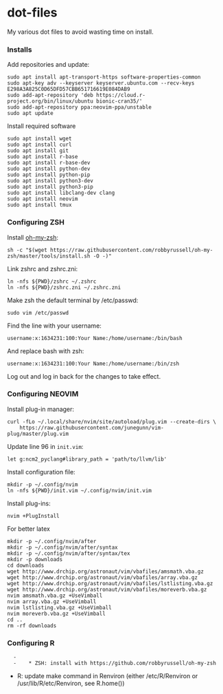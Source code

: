 # dot-files

My various dot files to avoid wasting time on install.


### Installs

Add repositories and update:

```
sudo apt install apt-transport-https software-properties-common
sudo apt-key adv --keyserver keyserver.ubuntu.com --recv-keys E298A3A825C0D65DFD57CBB651716619E084DAB9
sudo add-apt-repository 'deb https://cloud.r-project.org/bin/linux/ubuntu bionic-cran35/'
sudo add-apt-repository ppa:neovim-ppa/unstable
sudo apt update
```

Install required software

```
sudo apt install wget
sudo apt install curl
sudo apt install git
sudo apt install r-base 
sudo apt install r-base-dev
sudo apt install python-dev 
sudo apt install python-pip
sudo apt install python3-dev
sudo apt install python3-pip
sudo apt install libclang-dev clang
sudo apt install neovim
sudo apt install tmux
```

### Configuring ZSH

Install [oh-my-zsh](https://github.com/robbyrussell/oh-my-zsh):
```
sh -c "$(wget https://raw.githubusercontent.com/robbyrussell/oh-my-zsh/master/tools/install.sh -O -)"
```

Link zshrc and zshrc.zni:
```
ln -nfs ${PWD}/zshrc ~/.zshrc
ln -nfs ${PWD}/zshrc.zni ~/.zshrc.zni
```

Make zsh the default terminal by /etc/passwd:
```
sudo vim /etc/passwd
```

Find the line with your username:
```
username:x:1634231:100:Your Name:/home/username:/bin/bash
```

And replace bash with zsh:
```
username:x:1634231:100:Your Name:/home/username:/bin/zsh
```

Log out and log in back for the changes to take effect.

### Configuring NEOVIM

Install plug-in manager:
```
curl -fLo ~/.local/share/nvim/site/autoload/plug.vim --create-dirs \
    https://raw.githubusercontent.com/junegunn/vim-plug/master/plug.vim
```

Update line 96 in `init.vim`:
```
let g:ncm2_pyclang#library_path = 'path/to/llvm/lib'
```


Install configuration file:
```
mkdir -p ~/.config/nvim
ln -nfs ${PWD}/init.vim ~/.config/nvim/init.vim
```

Install plug-ins:
```
nvim +PlugInstall
```

For better latex
```
mkdir -p ~/.config/nvim/after
mkdir -p ~/.config/nvim/after/syntax
mkdir -p ~/.config/nvim/after/syntax/tex
mkdir -p downloads
cd downloads
wget http://www.drchip.org/astronaut/vim/vbafiles/amsmath.vba.gz
wget http://www.drchip.org/astronaut/vim/vbafiles/array.vba.gz
wget http://www.drchip.org/astronaut/vim/vbafiles/lstlisting.vba.gz
wget http://www.drchip.org/astronaut/vim/vbafiles/moreverb.vba.gz
nvim amsmath.vba.gz +UseVimball
nvim array.vba.gz +UseVimball
nvim lstlisting.vba.gz +UseVimball
nvim moreverb.vba.gz +UseVimball
cd ..
rm -rf downloads
```

### Configuring R

      - 
      -    * ZSH: install with https://github.com/robbyrussell/oh-my-zsh
   * R: update make command in Renviron (either /etc/R/Renviron or
     /usr/lib/R/etc/Renviron, see R.home())

